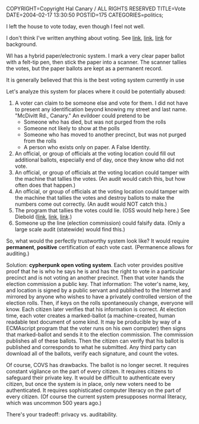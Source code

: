 COPYRIGHT=Copyright Hal Canary / ALL RIGHTS RESERVED
TITLE=Vote
DATE=2004-02-17 13:30:50
POSTID=175
CATEGORIES=politics;

I left the house to vote today, even though I feel not well.

I don't think I've written anything about voting. See [link](http://abusabletech.org/archives/000027.html), [link](http://news.google.com/news?q=touch+screen+voting), [link](http://home.businesswire.com/portal/site/google/index.jsp?ndmViewId=news_view&newsId=20040217005995&newsLang=en) for background.

WI has a hybrid paper/electronic system. I mark a very clear paper ballot with a felt-tip pen, then stick the paper into a scanner. The scanner tallies the votes, but the paper ballots are kept as a permanent record.

It is generally believed that this is the best voting system currently in use

Let's analyze this system for places where it could be potentially abused:

1.  A voter can claim to be someone else and vote for them. I did not have to present any identification beyond knowing my street and last name. "McDivitt Rd., Canary." An evildoer could pretend to be
    *   Someone who has died, but was not purged from the rolls
    *   Someone not likely to show at the polls
    *   Someone who has moved to another precinct, but was not purged from the rolls
    *   A person who exists only on paper. A False Identity.
2.  An official, or group of officials at the voting location could fill out additional ballots, especially end of day, once they know who did not vote.
3.  An official, or group of officials at the voting location could tamper with the machine that tallies the votes. (An audit would catch this, but how often does that happen.)
4.  An official, or group of officials at the voting location could tamper with the machine that tallies the votes and destroy ballots to make the numbers come out correctly. (An audit would NOT catch this.)
5.  The program that tallies the votes could lie. (OSS would help here.) See Diebold ([link](http://www.scoop.co.nz/mason/stories/HL0309/S00106.htm), [link](http://www.eff.org/Legal/ISP_liability/OPG_v_Diebold/), [link](http://www.eff.org/Activism/E-voting/20030724_evote_research_report.pdf).)
6.  Someone up the line (election commission) could falsify data. (Only a large scale audit (statewide) would find this.)

So, what would the perfectly trustworthy system look like? It would require **permanent**, **positive** certification of each vote cast. (Permanence allows for auditing.)

Solution: **cypherpunk open voting system**. Each voter provides positive proof that he is who he says he is and has the right to vote in a particular precinct and is not voting an another precinct. Then that voter hands the election commission a public key. That information: The voter's name, key, and location is signed by a public servant and published to the Internet and mirrored by anyone who wishes to have a privately controlled version of the election rolls. Then, if keys on the rolls spontaneously change, everyone will know. Each citizen later verifies that his information is correct. At election time, each voter creates a marked-ballot (a machine-created, human readable text document of some kind. It may be producible by way of a ECMAscript program that the voter runs on his own computer) then signs that marked-ballot and sends it to the election commission. The commission publishes all of these ballots. Then the citizen can verify that his ballot is published and corresponds to what he submitted. Any third party can download all of the ballots, verify each signature, and count the votes.

Of course, COVS has drawbacks. The ballot is no longer secret. It requires constant vigilance on the part of every citizen. It requires citizens to safeguard their private key. It would be difficult to authenticate every citizen, but once the system is in place, only new voters need to be authenticated. It requires sophisticated computer literacy on the part of every citizen. (Of course the current system presupposes normal literacy, which was uncommon 500 years ago.)

There's your tradeoff: privacy vs. auditability.
